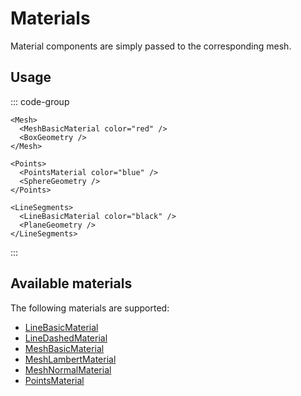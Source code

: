 # Materials

Material components are simply passed to the corresponding mesh.

## Usage

::: code-group
```vue-html{2} [Mesh]
<Mesh>
  <MeshBasicMaterial color="red" />
  <BoxGeometry />
</Mesh>
```

```vue-html{2} [Points]
<Points>
  <PointsMaterial color="blue" />
  <SphereGeometry />
</Points>
```

```vue-html{2} [LineSegments]
<LineSegments>
  <LineBasicMaterial color="black" />
  <PlaneGeometry />
</LineSegments>
```
:::

## Available materials

The following materials are supported:

- [LineBasicMaterial](/components/Materials/LineBasicMaterial)
- [LineDashedMaterial](/components/Materials/LineDashedMaterial)
- [MeshBasicMaterial](/components/Materials/MeshBasicMaterial)
- [MeshLambertMaterial](/components/Materials/MeshLambertMaterial)
- [MeshNormalMaterial](/components/Materials/MeshNormalMaterial)
- [PointsMaterial](/components/Materials/PointsMaterial)